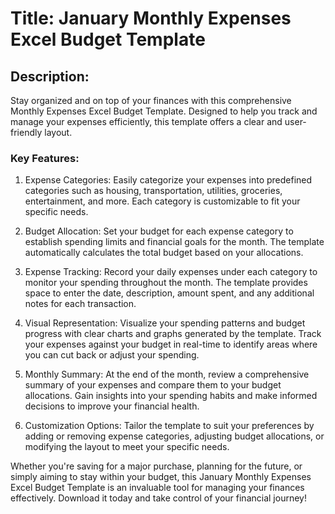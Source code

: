 # Title: January Monthly Expenses Excel Budget Template

## Description:

Stay organized and on top of your finances with this comprehensive  Monthly Expenses Excel Budget Template. Designed to help you track and manage your expenses efficiently, this template offers a clear and user-friendly layout.

### Key Features:

1. Expense Categories: Easily categorize your expenses into predefined categories such as housing, transportation, utilities, groceries, entertainment, and more. Each category is customizable to fit your specific needs.

2. Budget Allocation: Set your budget for each expense category to establish spending limits and financial goals for the month. The template automatically calculates the total budget based on your allocations.

3. Expense Tracking: Record your daily expenses under each category to monitor your spending throughout the month. The template provides space to enter the date, description, amount spent, and any additional notes for each transaction.

4. Visual Representation: Visualize your spending patterns and budget progress with clear charts and graphs generated by the template. Track your expenses against your budget in real-time to identify areas where you can cut back or adjust your spending.

5. Monthly Summary: At the end of the month, review a comprehensive summary of your expenses and compare them to your budget allocations. Gain insights into your spending habits and make informed decisions to improve your financial health.

6. Customization Options: Tailor the template to suit your preferences by adding or removing expense categories, adjusting budget allocations, or modifying the layout to meet your specific needs.

Whether you're saving for a major purchase, planning for the future, or simply aiming to stay within your budget, this January Monthly Expenses Excel Budget Template is an invaluable tool for managing your finances effectively. Download it today and take control of your financial journey!
